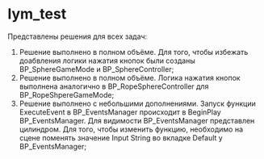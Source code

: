 # lym_test
Представлены решения для всех задач:
1. Решение выполнено в полном объёме. Для того, чтобы избежать доабвления логики нажатия кнопок были созданы BP_SphereGameMode и BP_SphereController;
2. Решение выполнено в полном объёме. Логика нажатия кнопок выполнена аналогично в BP_RopeSphereController для BP_RopeShpereGameMode;
3. Решение выполнено с небольшими дополнениями. Запуск функции ExecuteEvent в BP_EventsManager происходит в BeginPlay BP_EventsManager. Для видимости BP_EventsManager представлен цилиндром.
Для того, чтобы изменить функцию, необходимо на сцене поменять значение Input String во вкладке Default у BP_EventsManager;
